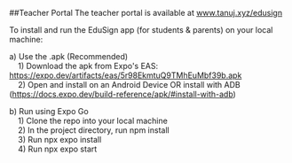 ##Teacher Portal
The teacher portal is available at www.tanuj.xyz/edusign

To install and run the EduSign app (for students & parents) on your local machine:

a) Use the .apk (Recommended) \
&nbsp;&nbsp;&nbsp;&nbsp;1) Download the apk from Expo's EAS: https://expo.dev/artifacts/eas/5r98EkmtuQ9TMhEuMbf39b.apk \
&nbsp;&nbsp;&nbsp;&nbsp;2) Open and install on an Android Device OR install with ADB (https://docs.expo.dev/build-reference/apk/#install-with-adb)

b) Run using Expo Go \
&nbsp;&nbsp;&nbsp;&nbsp;1) Clone the repo into your local machine \
&nbsp;&nbsp;&nbsp;&nbsp;2) In the project directory, run npm install \
&nbsp;&nbsp;&nbsp;&nbsp;3) Run npx expo install \
&nbsp;&nbsp;&nbsp;&nbsp;4) Run npx expo start
